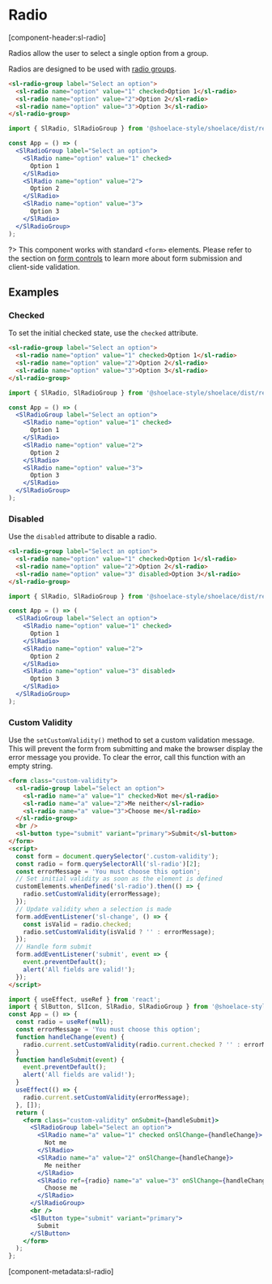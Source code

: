 # Radio

[component-header:sl-radio]

Radios allow the user to select a single option from a group.

Radios are designed to be used with [radio groups](/components/radio-group).

```html preview
<sl-radio-group label="Select an option">
  <sl-radio name="option" value="1" checked>Option 1</sl-radio>
  <sl-radio name="option" value="2">Option 2</sl-radio>
  <sl-radio name="option" value="3">Option 3</sl-radio>
</sl-radio-group>
```

```jsx react
import { SlRadio, SlRadioGroup } from '@shoelace-style/shoelace/dist/react';

const App = () => (
  <SlRadioGroup label="Select an option">
    <SlRadio name="option" value="1" checked>
      Option 1
    </SlRadio>
    <SlRadio name="option" value="2">
      Option 2
    </SlRadio>
    <SlRadio name="option" value="3">
      Option 3
    </SlRadio>
  </SlRadioGroup>
);
```

?> This component works with standard `<form>` elements. Please refer to the section on [form controls](/getting-started/form-controls) to learn more about form submission and client-side validation.

## Examples

### Checked

To set the initial checked state, use the `checked` attribute.

```html preview
<sl-radio-group label="Select an option">
  <sl-radio name="option" value="1" checked>Option 1</sl-radio>
  <sl-radio name="option" value="2">Option 2</sl-radio>
  <sl-radio name="option" value="3">Option 3</sl-radio>
</sl-radio-group>
```

```jsx react
import { SlRadio, SlRadioGroup } from '@shoelace-style/shoelace/dist/react';

const App = () => (
  <SlRadioGroup label="Select an option">
    <SlRadio name="option" value="1" checked>
      Option 1
    </SlRadio>
    <SlRadio name="option" value="2">
      Option 2
    </SlRadio>
    <SlRadio name="option" value="3">
      Option 3
    </SlRadio>
  </SlRadioGroup>
);
```

### Disabled

Use the `disabled` attribute to disable a radio.

```html preview
<sl-radio-group label="Select an option">
  <sl-radio name="option" value="1" checked>Option 1</sl-radio>
  <sl-radio name="option" value="2">Option 2</sl-radio>
  <sl-radio name="option" value="3" disabled>Option 3</sl-radio>
</sl-radio-group>
```

```jsx react
import { SlRadio, SlRadioGroup } from '@shoelace-style/shoelace/dist/react';

const App = () => (
  <SlRadioGroup label="Select an option">
    <SlRadio name="option" value="1" checked>
      Option 1
    </SlRadio>
    <SlRadio name="option" value="2">
      Option 2
    </SlRadio>
    <SlRadio name="option" value="3" disabled>
      Option 3
    </SlRadio>
  </SlRadioGroup>
);
```

### Custom Validity

Use the `setCustomValidity()` method to set a custom validation message. This will prevent the form from submitting and make the browser display the error message you provide. To clear the error, call this function with an empty string.

```html preview
<form class="custom-validity">
  <sl-radio-group label="Select an option">
    <sl-radio name="a" value="1" checked>Not me</sl-radio>
    <sl-radio name="a" value="2">Me neither</sl-radio>
    <sl-radio name="a" value="3">Choose me</sl-radio>
  </sl-radio-group>
  <br />
  <sl-button type="submit" variant="primary">Submit</sl-button>
</form>
<script>
  const form = document.querySelector('.custom-validity');
  const radio = form.querySelectorAll('sl-radio')[2];
  const errorMessage = 'You must choose this option';
  // Set initial validity as soon as the element is defined
  customElements.whenDefined('sl-radio').then(() => {
    radio.setCustomValidity(errorMessage);
  });
  // Update validity when a selection is made
  form.addEventListener('sl-change', () => {
    const isValid = radio.checked;
    radio.setCustomValidity(isValid ? '' : errorMessage);
  });
  // Handle form submit
  form.addEventListener('submit', event => {
    event.preventDefault();
    alert('All fields are valid!');
  });
</script>
```

```jsx react
import { useEffect, useRef } from 'react';
import { SlButton, SlIcon, SlRadio, SlRadioGroup } from '@shoelace-style/shoelace/dist/react';
const App = () => {
  const radio = useRef(null);
  const errorMessage = 'You must choose this option';
  function handleChange(event) {
    radio.current.setCustomValidity(radio.current.checked ? '' : errorMessage);
  }
  function handleSubmit(event) {
    event.preventDefault();
    alert('All fields are valid!');
  }
  useEffect(() => {
    radio.current.setCustomValidity(errorMessage);
  }, []);
  return (
    <form class="custom-validity" onSubmit={handleSubmit}>
      <SlRadioGroup label="Select an option">
        <SlRadio name="a" value="1" checked onSlChange={handleChange}>
          Not me
        </SlRadio>
        <SlRadio name="a" value="2" onSlChange={handleChange}>
          Me neither
        </SlRadio>
        <SlRadio ref={radio} name="a" value="3" onSlChange={handleChange}>
          Choose me
        </SlRadio>
      </SlRadioGroup>
      <br />
      <SlButton type="submit" variant="primary">
        Submit
      </SlButton>
    </form>
  );
};
```

[component-metadata:sl-radio]
